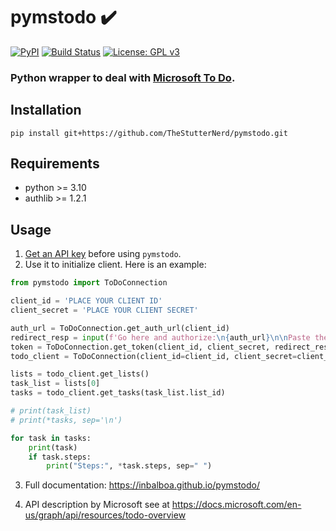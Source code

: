 # pymstodo ✔️

[![PyPI](https://img.shields.io/pypi/v/pymstodo.svg)](https://pypi.org/project/pymstodo/) [![Build Status](https://github.com/inbalboa/pymstodo/actions/workflows/main.yml/badge.svg)](https://github.com/inbalboa/pymstodo/actions/workflows/main.yml) [![License: GPL v3](https://img.shields.io/badge/License-GPLv3-blue.svg)](https://www.gnu.org/licenses/gpl-3.0)

### Python wrapper to deal with [Microsoft To Do](https://to-do.live.com).

## Installation

```
pip install git+https://github.com/TheStutterNerd/pymstodo.git
```

## Requirements

- python >= 3.10
- authlib >= 1.2.1

## Usage

1. [Get an API key](https://github.com/inbalboa/pymstodo/blob/master/GET_KEY.md) before using `pymstodo`.
2. Use it to initialize client. Here is an example:

```python
from pymstodo import ToDoConnection

client_id = 'PLACE YOUR CLIENT ID'
client_secret = 'PLACE YOUR CLIENT SECRET'

auth_url = ToDoConnection.get_auth_url(client_id)
redirect_resp = input(f'Go here and authorize:\n{auth_url}\n\nPaste the full redirect URL below:\n')
token = ToDoConnection.get_token(client_id, client_secret, redirect_resp)
todo_client = ToDoConnection(client_id=client_id, client_secret=client_secret, token=token)

lists = todo_client.get_lists()
task_list = lists[0]
tasks = todo_client.get_tasks(task_list.list_id)

# print(task_list)
# print(*tasks, sep='\n')

for task in tasks:
    print(task)
    if task.steps:
        print("Steps:", *task.steps, sep=" ")

```

3. Full documentation: https://inbalboa.github.io/pymstodo/

4. API description by Microsoft see at https://docs.microsoft.com/en-us/graph/api/resources/todo-overview
